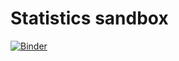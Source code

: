 # Statistics sandbox


[![Binder](https://mybinder.org/badge.svg)](https://mybinder.org/v2/gh/denglert/Statistics-sandbox/master)
